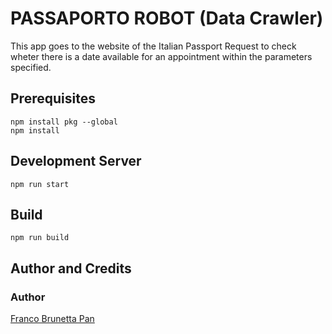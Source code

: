 # PASSAPORTO ROBOT (Data Crawler)

This app goes to the website of the Italian Passport Request to check wheter there is a date available for an appointment within the parameters specified.

## Prerequisites
~~~
npm install pkg --global
npm install
~~~

## Development Server

~~~
npm run start
~~~

## Build
~~~
npm run build
~~~

## Author and Credits
### Author
[Franco Brunetta Pan](http://www.francopan.com.br)
